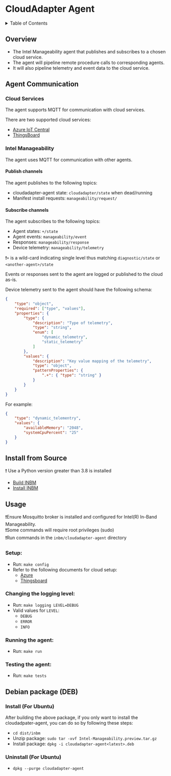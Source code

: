 # CloudAdapter Agent

<details>
<summary>Table of Contents</summary>

- [Overview](#overview)
- [Agent Communication](#agent-communication)
  - [Cloud Services](#cloud-services)
  - [Intel Manageability](#intel-manageability)
    - [Publish channels](#publish-channels)
    - [Subscribe channels](#subscribe-channels)
- [Install from Source](#install-from-source)
- [Usage](#usage)
  - [Setup](#setup)
  - [Changing the logging level](#changing-the-logging-level)
  - [Running the agent](#running-the-agent)
  - [Testing the agent](#testing-the-agent)
- [Debian package (DEB)](#debian-package-deb)
</details>

## Overview

- The Intel Manageability agent that publishes and subscribes to a chosen cloud service.
- The agent will pipeline remote procedure calls to corresponding agents.
- It will also pipeline telemetry and event data to the cloud service.

## Agent Communication

### Cloud Services

The agent supports MQTT for communication with cloud services.

There are two supported cloud services:
  - [Azure IoT Central](https://github.com/intel/intel-inb-manageability/blob/develop/docs/In-Band%20Manageability%20User%20Guide%20-%20Azure.md)
  - [ThingsBoard](https://github.com/intel/intel-inb-manageability/blob/develop/docs/In-Band%20Manageability%20User%20Guide%20-%20ThingsBoard.md)

### Intel Manageability

The agent uses MQTT for communication with other agents.

#### Publish channels
The agent publishes to the following topics:
  - cloudadapter-agent state: `cloudadapter/state` when dead/running
  - Manifest install requests: `manageability/request/`

#### Subscribe channels
The agent subscribes to the following topics:
  - Agent states: `+/state`
  - Agent events: `manageability/event`
  - Responses: `manageability/response`
  - Device telemetry: `manageability/telemetry`

❗`+` is a wild-card indicating single level thus matching `diagnostic/state` or `<another-agent>/state`

Events or responses sent to the agent are logged or published to the cloud as-is.

Device telemetry sent to the agent should have the following schema:
```json
{
    "type": "object",
    "required": ["type", "values"],
    "properties": {
        "type": {
            "description": "Type of telemetry",
            "type": "string",
            "enum": [
                "dynamic_telemetry",
                "static_telemetry"
            ]
        },
        "values": {
            "description": "Key value mapping of the telemetry",
            "type": "object",
            "patternProperties": {
                ".+": { "type": "string" }
            }
        }
    }
}
```
For example:
```json
{
    "type": "dynamic_telementry",
    "values": {
        "availableMemory": "2048",
        "systemCpuPercent": "25"
    }
}
```

## Install from Source
❗ Use a Python version greater than 3.8 is installed

- [Build INBM](#https://github.com/intel/intel-inb-manageability/blob/develop/README.md#build-instructions)
- [Install INBM](#https://github.com/intel/intel-inb-manageability/blob/develop/docs/In-Band%20Manageability%20Installation%20Guide%20Ubuntu.md)


## Usage

❗Ensure Mosquitto broker is installed and configured for Intel(R) In-Band Manageability.  
❗Some commands will require root privileges (sudo)  
❗Run commands in the `inbm/cloudadapter-agent` directory

### Setup:
- Run: `make config`
- Refer to the following documents for cloud setup:
  - [Azure](#https://github.com/intel/intel-inb-manageability/blob/develop/docs/In-Band%20Manageability%20User%20Guide%20-%20Azure.md)
  - [Thingsboard](#https://github.com/intel/intel-inb-manageability/blob/develop/docs/In-Band%20Manageability%20User%20Guide%20-%20ThingsBoard.md)

### Changing the logging level:

- Run: `make logging LEVEL=DEBUG`
- Valid values for `LEVEL`:
  - `DEBUG`
  - `ERROR`
  - `INFO`

### Running the agent:

- Run: `make run`

### Testing the agent:

- Run: `make tests`

## Debian package (DEB)

### Install (For Ubuntu)
After building the above package, if you only want to install the cloudadpater-agent, you can do so by following these steps:
- `cd dist/inbm`
- Unzip package: `sudo tar -xvf Intel-Manageability.preview.tar.gz`
- Install package: `dpkg -i cloudadapter-agent<latest>.deb`

### Uninstall (For Ubuntu)
- `dpkg --purge cloudadapter-agent`